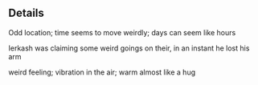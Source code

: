 ## Details

Odd location; time seems to move weirdly; days can seem like hours

Ierkash was claiming some weird goings on their, in an instant he lost his arm

weird feeling; vibration in the air; warm almost like a hug